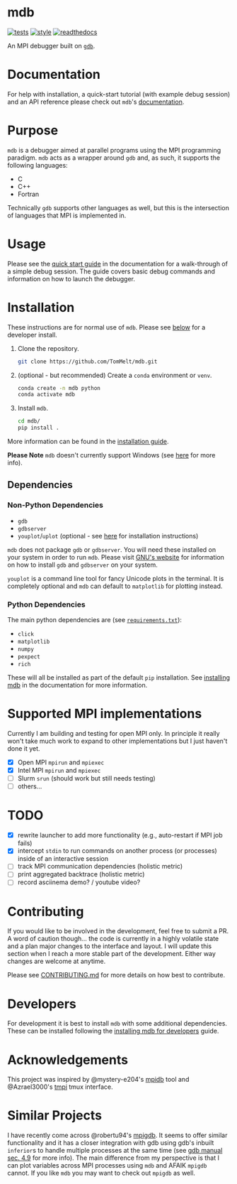 # mdb

[![tests](https://github.com/TomMelt/mdb/actions/workflows/tests.yml/badge.svg)](https://github.com/TomMelt/mdb/actions/workflows/tests.yml)
[![style](https://github.com/TomMelt/mdb/actions/workflows/code-validation.yml/badge.svg?branch=main)](https://github.com/TomMelt/mdb/actions/workflows/code-validation.yml)
[![readthedocs](https://readthedocs.org/projects/mdb/badge/?version=latest)](https://mdb.readthedocs.io/en/latest/?badge=latest)

An MPI debugger built on [`gdb`](https://www.sourceware.org/gdb/).

# Documentation

For help with installation, a quick-start tutorial (with example debug session) and an API reference please check out `mdb`'s
[documentation](https://mdb.readthedocs.io/en/latest/).

# Purpose

`mdb` is a debugger aimed at parallel programs using the MPI programming paradigm. `mdb` acts as a wrapper around `gdb` and, as
such, it supports the following languages:

* C
* C++
* Fortran

Technically `gdb` supports other languages as well, but this is the intersection of languages that MPI is implemented in.

# Usage

Please see the [quick start guide](https://mdb.readthedocs.io/en/latest/quickstart.html#quick-start) in the documentation for a
walk-through of a simple debug session. The guide covers basic debug commands and information on how to launch the debugger.

# Installation

These instructions are for normal use of `mdb`. Please see [below](#Developers) for a developer install.

1. Clone the repository.

    ```bash
    git clone https://github.com/TomMelt/mdb.git
    ```

2. (optional - but recommended) Create a `conda` environment or `venv`.

    ```bash
    conda create -n mdb python
    conda activate mdb
    ```

3. Install `mdb`.

    ```bash
    cd mdb/
    pip install .
    ```

More information can be found in the [installation
guide](https://mdb.readthedocs.io/en/latest/installation.html#installing-mdb).

**Please Note** `mdb` doesn't currently support Windows (see
[here](https://mdb.readthedocs.io/en/latest/installation.html#windows-support) for more info).

## Dependencies

### Non-Python Dependencies

* `gdb`
* `gdbserver`
* `youplot`/`uplot` (optional - see [here](https://github.com/red-data-tools/YouPlot) for installation instructions)

`mdb` does not package `gdb` or `gdbserver`. You will need these installed on your system in order to run `mdb`. Please visit
[GNU's website](https://sourceware.org/gdb/) for information on how to install `gdb` and `gdbserver` on your system.

`youplot` is a command line tool for fancy Unicode plots in the terminal. It is completely optional and `mdb` can default to
`matplotlib` for plotting instead.

### Python Dependencies

The main python dependencies are (see [`requirements.txt`](requirements.txt)):

* `click`
* `matplotlib`
* `numpy`
* `pexpect`
* `rich`

These will all be installed as part of the default `pip` installation. See [installing
mdb](https://mdb.readthedocs.io/en/latest/installation.html#installing-mdb) in the documentation for more information.

# Supported MPI implementations

Currently I am building and testing for open MPI only. In principle it really won't take much work to expand to other
implementations but I just haven't done it yet.

- [x] Open MPI `mpirun` and `mpiexec`
- [x] Intel MPI `mpirun` and `mpiexec`
- [ ] Slurm `srun` (should work but still needs testing)
- [ ] others...

# TODO

- [x] rewrite launcher to add more functionality (e.g., auto-restart if MPI job fails)
- [x] intercept `stdin` to run commands on another process (or processes) inside of an interactive session
- [ ] track MPI communication dependencies (holistic metric)
- [ ] print aggregated backtrace (holistic metric)
- [ ] record asciinema demo? / youtube video?

# Contributing

If you would like to be involved in the development, feel free to submit a PR. A word of caution though... the code is currently
in a highly volatile state and a plan major changes to the interface and layout. I will update this section when I reach a more
stable part of the development. Either way changes are welcome at anytime.

Please see [CONTRIBUTING.md](CONTRIBUTING.md) for more details on how best to contribute.

# Developers

For development it is best to install `mdb` with some additional dependencies. These can be installed following the [installing
mdb for developers](https://mdb.readthedocs.io/en/latest/installation.html#for-developers) guide.

# Acknowledgements

This project was inspired by @mystery-e204's [mpidb](https://github.com/mystery-e204/mpidb) tool and @Azrael3000's
[tmpi](https://github.com/Azrael3000/tmpi) tmux interface.

# Similar Projects

I have recently come across @robertu94's [mpigdb](https://github.com/robertu94/mpigdb). It seems to offer similar functionality
and it has a closer integration with gdb using gdb's inbuilt `inferior`s to handle multiple processes at the same time (see
[gdb manual sec. 4.9](https://sourceware.org/gdb/current/onlinedocs/gdb.html/Inferiors-Connections-and-Programs.html#Inferiors-Connections-and-Programs)
for more info). The main difference from my perspective is that I can plot variables across MPI processes using `mdb` and AFAIK
`mpigdb` cannot. If you like `mdb` you may want to check out `mpigdb` as well.
